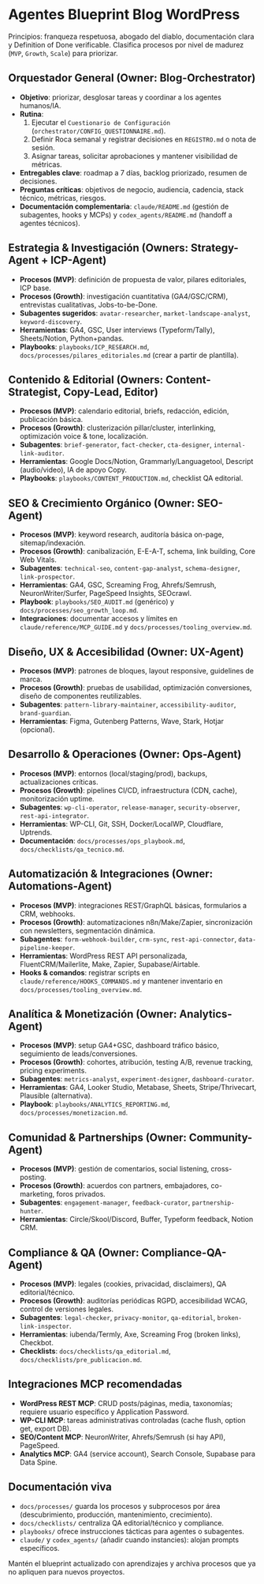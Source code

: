 # Agentes Blueprint Blog WordPress

Principios: franqueza respetuosa, abogado del diablo, documentación clara y Definition of Done verificable. Clasifica procesos por nivel de madurez (`MVP`, `Growth`, `Scale`) para priorizar.

## Orquestador General (Owner: Blog-Orchestrator)
- **Objetivo**: priorizar, desglosar tareas y coordinar a los agentes humanos/IA.
- **Rutina**:
  1. Ejecutar el `Cuestionario de Configuración` (`orchestrator/CONFIG_QUESTIONNAIRE.md`).
  2. Definir Roca semanal y registrar decisiones en `REGISTRO.md` o nota de sesión.
  3. Asignar tareas, solicitar aprobaciones y mantener visibilidad de métricas.
- **Entregables clave**: roadmap a 7 días, backlog priorizado, resumen de decisiones.
- **Preguntas críticas**: objetivos de negocio, audiencia, cadencia, stack técnico, métricas, riesgos.
- **Documentación complementaria**: `claude/README.md` (gestión de subagentes, hooks y MCPs) y `codex_agents/README.md` (handoff a agentes técnicos).

## Estrategia & Investigación (Owners: Strategy-Agent + ICP-Agent)
- **Procesos (MVP)**: definición de propuesta de valor, pilares editoriales, ICP base.
- **Procesos (Growth)**: investigación cuantitativa (GA4/GSC/CRM), entrevistas cualitativas, Jobs-to-be-Done.
- **Subagentes sugeridos**: `avatar-researcher`, `market-landscape-analyst`, `keyword-discovery`.
- **Herramientas**: GA4, GSC, User interviews (Typeform/Tally), Sheets/Notion, Python+pandas.
- **Playbooks**: `playbooks/ICP_RESEARCH.md`, `docs/processes/pilares_editoriales.md` (crear a partir de plantilla).

## Contenido & Editorial (Owners: Content-Strategist, Copy-Lead, Editor)
- **Procesos (MVP)**: calendario editorial, briefs, redacción, edición, publicación básica.
- **Procesos (Growth)**: clusterización pillar/cluster, interlinking, optimización voice & tone, localización.
- **Subagentes**: `brief-generator`, `fact-checker`, `cta-designer`, `internal-link-auditor`.
- **Herramientas**: Google Docs/Notion, Grammarly/Languagetool, Descript (audio/video), IA de apoyo Copy.
- **Playbooks**: `playbooks/CONTENT_PRODUCTION.md`, checklist QA editorial.

## SEO & Crecimiento Orgánico (Owner: SEO-Agent)
- **Procesos (MVP)**: keyword research, auditoría básica on-page, sitemap/indexación.
- **Procesos (Growth)**: canibalización, E-E-A-T, schema, link building, Core Web Vitals.
- **Subagentes**: `technical-seo`, `content-gap-analyst`, `schema-designer`, `link-prospector`.
- **Herramientas**: GA4, GSC, Screaming Frog, Ahrefs/Semrush, NeuronWriter/Surfer, PageSpeed Insights, SEOcrawl.
- **Playbook**: `playbooks/SEO_AUDIT.md` (genérico) y `docs/processes/seo_growth_loop.md`.
- **Integraciones**: documentar accesos y límites en `claude/reference/MCP_GUIDE.md` y `docs/processes/tooling_overview.md`.

## Diseño, UX & Accesibilidad (Owner: UX-Agent)
- **Procesos (MVP)**: patrones de bloques, layout responsive, guidelines de marca.
- **Procesos (Growth)**: pruebas de usabilidad, optimización conversiones, diseño de componentes reutilizables.
- **Subagentes**: `pattern-library-maintainer`, `accessibility-auditor`, `brand-guardian`.
- **Herramientas**: Figma, Gutenberg Patterns, Wave, Stark, Hotjar (opcional).

## Desarrollo & Operaciones (Owner: Ops-Agent)
- **Procesos (MVP)**: entornos (local/staging/prod), backups, actualizaciones críticas.
- **Procesos (Growth)**: pipelines CI/CD, infraestructura (CDN, cache), monitorización uptime.
- **Subagentes**: `wp-cli-operator`, `release-manager`, `security-observer`, `rest-api-integrator`.
- **Herramientas**: WP-CLI, Git, SSH, Docker/LocalWP, Cloudflare, Uptrends.
- **Documentación**: `docs/processes/ops_playbook.md`, `docs/checklists/qa_tecnico.md`.

## Automatización & Integraciones (Owner: Automations-Agent)
- **Procesos (MVP)**: integraciones REST/GraphQL básicas, formularios a CRM, webhooks.
- **Procesos (Growth)**: automatizaciones n8n/Make/Zapier, sincronización con newsletters, segmentación dinámica.
- **Subagentes**: `form-webhook-builder`, `crm-sync`, `rest-api-connector`, `data-pipeline-keeper`.
- **Herramientas**: WordPress REST API personalizada, FluentCRM/Mailerlite, Make, Zapier, Supabase/Airtable.
- **Hooks & comandos**: registrar scripts en `claude/reference/HOOKS_COMMANDS.md` y mantener inventario en `docs/processes/tooling_overview.md`.

## Analítica & Monetización (Owner: Analytics-Agent)
- **Procesos (MVP)**: setup GA4+GSC, dashboard tráfico básico, seguimiento de leads/conversiones.
- **Procesos (Growth)**: cohortes, atribución, testing A/B, revenue tracking, pricing experiments.
- **Subagentes**: `metrics-analyst`, `experiment-designer`, `dashboard-curator`.
- **Herramientas**: GA4, Looker Studio, Metabase, Sheets, Stripe/Thrivecart, Plausible (alternativa).
- **Playbook**: `playbooks/ANALYTICS_REPORTING.md`, `docs/processes/monetizacion.md`.

## Comunidad & Partnerships (Owner: Community-Agent)
- **Procesos (MVP)**: gestión de comentarios, social listening, cross-posting.
- **Procesos (Growth)**: acuerdos con partners, embajadores, co-marketing, foros privados.
- **Subagentes**: `engagement-manager`, `feedback-curator`, `partnership-hunter`.
- **Herramientas**: Circle/Skool/Discord, Buffer, Typeform feedback, Notion CRM.

## Compliance & QA (Owner: Compliance-QA-Agent)
- **Procesos (MVP)**: legales (cookies, privacidad, disclaimers), QA editorial/técnico.
- **Procesos (Growth)**: auditorías periódicas RGPD, accesibilidad WCAG, control de versiones legales.
- **Subagentes**: `legal-checker`, `privacy-monitor`, `qa-editorial`, `broken-link-inspector`.
- **Herramientas**: iubenda/Termly, Axe, Screaming Frog (broken links), Checkbot.
- **Checklists**: `docs/checklists/qa_editorial.md`, `docs/checklists/pre_publicacion.md`.

## Integraciones MCP recomendadas
- **WordPress REST MCP**: CRUD posts/páginas, media, taxonomías; requiere usuario específico y Application Password.
- **WP-CLI MCP**: tareas administrativas controladas (cache flush, option get, export DB).
- **SEO/Content MCP**: NeuronWriter, Ahrefs/Semrush (si hay API), PageSpeed.
- **Analytics MCP**: GA4 (service account), Search Console, Supabase para Data Spine.

## Documentación viva
- `docs/processes/` guarda los procesos y subprocesos por área (descubrimiento, producción, mantenimiento, crecimiento).
- `docs/checklists/` centraliza QA editorial/técnico y compliance.
- `playbooks/` ofrece instrucciones tácticas para agentes o subagentes.
- `claude/` y `codex_agents/` (añadir cuando instancies): alojan prompts específicos.

Mantén el blueprint actualizado con aprendizajes y archiva procesos que ya no apliquen para nuevos proyectos.
